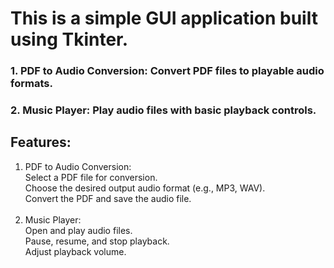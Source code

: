 # This is a simple GUI application built using Tkinter. 

### 1. PDF to Audio Conversion: Convert PDF files to playable audio formats.
### 2. Music Player: Play audio files with basic playback controls.

## Features:

 1. PDF to Audio Conversion:<br>
    Select a PDF file for conversion.<br>
    Choose the desired output audio format (e.g., MP3, WAV).<br>
    Convert the PDF and save the audio file.<br><br>
 2. Music Player:<br>
    Open and play audio files.<br>
    Pause, resume, and stop playback.<br>
    Adjust playback volume.<br>
